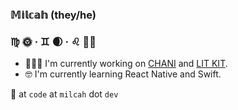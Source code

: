 ### 𝕄𝕚𝕝𝕔𝕒𝕙 (they/he)
### ♍︎ 🌞 · ♊︎ 🌒 · ♌︎ ☝🏽

- 👨🏽‍💻 I'm currently working on [CHANI](https://github.com/chani-nicholas-inc/) and [LIT KIT](https://github.com/MilcahHalili/litkit-ui-preview).
- 🤓 I'm currently learning React Native and Swift.

📧 at `code` at `milcah` dot `dev`

<!--
**MilcahHalili/MilcahHalili** is a ✨ _special_ ✨ repository because its `README.md` (this file) appears on your GitHub profile.

Here are some ideas to get you started:

- 🔭 I’m currently working on ...
- 🌱 I’m currently learning ...
- 👯 I’m looking to collaborate on ...
- 🤔 I’m looking for help with ...
- 💬 Ask me about ...
- 📫 How to reach me: ...
- 😄 Pronouns: ...
- ⚡ Fun fact: ...
-->
